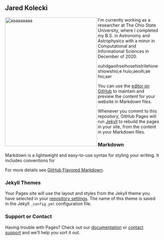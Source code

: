 ## Jared Kolecki


<img align="left" src="MyFirstPaper.png" width="300" height="420" alt="aaaaaaaaa">

I'm currently working as a researcher at The Ohio State University, where I completed my B.S. in Astronomy and Astrophysics with a minor in Computational and Informational Sciences in December of 2020.

ouhdgaoihseihosehistrilehiowshiowshio;e huio;aeoih;ae hio;aer 


You can use the [editor on GitHub](https://github.com/kolecki4/kolecki4.github.io/edit/main/index.md) to maintain and preview the content for your website in Markdown files.

Whenever you commit to this repository, GitHub Pages will run [Jekyll](https://jekyllrb.com/) to rebuild the pages in your site, from the content in your Markdown files.

### Markdown

Markdown is a lightweight and easy-to-use syntax for styling your writing. It includes conventions for


For more details see [GitHub Flavored Markdown](https://guides.github.com/features/mastering-markdown/).

### Jekyll Themes

Your Pages site will use the layout and styles from the Jekyll theme you have selected in your [repository settings](https://github.com/kolecki4/kolecki4.github.io/settings). The name of this theme is saved in the Jekyll `_config.yml` configuration file.

### Support or Contact

Having trouble with Pages? Check out our [documentation](https://docs.github.com/categories/github-pages-basics/) or [contact support](https://support.github.com/contact) and we’ll help you sort it out.
